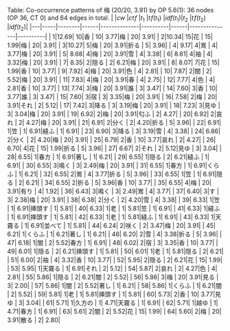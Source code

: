Table: Co-occurrence patterns of 梅 (20/20, 3.91) by OP 5.6(1):
 36 nodes (OP 36, CT 0) and 64 edges in total.
|   |$cw$ |$ct\!f$ |$t_1$ |$t\!f(t_1)$   |$idf(t_1)$|$t_2$ |$t\!f(t_2)$    |$idf(t_2)$|
|---|-----|--------|------|--------------|----------|------|---------------|----------|
|  1|12.69| 10|香                       |  10| 3.77|梅                       |  20| 3.91|
|  2|10.34| 15|花                       |  15| 1.99|梅                       |  20| 3.91|
|  3|10.27|  5|梅                       |  20| 3.91|折る                    |   5| 3.96|
|  4| 9.17|  4|鴬                       |   4| 3.77|梅                       |  20| 3.91|
|  5| 8.68|  4|梅                       |  20| 3.91|雪                       |   4| 3.38|
|  6| 8.61|  4|袖                       |   4| 3.32|梅                       |  20| 3.91|
|  7| 8.35|  2|隠る                    |   2| 6.21|梅                       |  20| 3.91|
|  8| 8.07|  7|花                       |  15| 1.99|香                       |  10| 3.77|
|  9| 7.92|  4|梅                       |  20| 3.91|色                       |   4| 2.81|
| 10| 7.87|  2|闇                       |   2| 5.52|梅                       |  20| 3.91|
| 11| 7.83|  4|梅                       |  20| 3.91|春                       |   4| 2.75|
| 12| 7.77|  4|色                       |   4| 2.81|香                       |  10| 3.77|
| 13| 7.74|  3|梅                       |  20| 3.91|誰                       |   3| 3.47|
| 14| 7.60|  3|香                       |  10| 3.77|誰                       |   3| 3.47|
| 15| 7.60|  3|宿                       |   3| 3.35|梅                       |  20| 3.91|
| 16| 7.58|  2|梅                       |  20| 3.91|それ                    |   2| 5.12|
| 17| 7.42|  3|降る                    |   3| 3.19|梅                       |  20| 3.91|
| 18| 7.23|  3|見ゆ                    |   3| 3.04|梅                       |  20| 3.91|
| 19| 6.92|  2|梅                       |  20| 3.91|匂ふ                    |   2| 4.27|
| 20| 6.92|  2|哀れ                    |   2| 4.27|梅                       |  20| 3.91|
| 21| 6.91|  2|分く                    |   2| 4.20|折る                    |   5| 3.96|
| 22| 6.91|  1|笠                       |   1| 6.91|縫ふ                    |   1| 6.91|
| 23| 6.90|  3|降る                    |   3| 3.19|雪                       |   4| 3.38|
| 24| 6.86|  2|分く                    |   2| 4.20|梅                       |  20| 3.91|
| 25| 6.79|  2|香                       |  10| 3.77|哀れ                    |   2| 4.27|
| 26| 6.70|  4|花                       |  15| 1.99|折る                    |   5| 3.96|
| 27| 6.67|  2|それ                    |   2| 5.12|見ゆ                    |   3| 3.04|
| 28| 6.55|  1|春方                    |   1| 6.91|著し                    |   1| 6.21|
| 29| 6.55|  1|隠る                    |   2| 6.21|縫ふ                    |   1| 6.91|
| 30| 6.55|  3|鳴く                    |   3| 2.49|梅                       |  20| 3.91|
| 31| 6.55|  1|春方                    |   1| 6.91|くらふ                 |   1| 6.21|
| 32| 6.55|  2|鴬                       |   4| 3.77|折る                    |   5| 3.96|
| 33| 6.55|  1|笠                       |   1| 6.91|隠る                    |   2| 6.21|
| 34| 6.55|  2|折る                    |   5| 3.96|香                       |  10| 3.77|
| 35| 6.55|  4|梅                       |  20| 3.91|有り                    |   4| 1.92|
| 36| 6.43|  3|鳴く                    |   3| 2.49|鴬                       |   4| 3.77|
| 37| 6.40|  3|す                       |   3| 2.38|梅                       |  20| 3.91|
| 38| 6.38|  2|分く                    |   2| 4.20|雪                       |   4| 3.38|
| 39| 6.33|  1|笠                       |   1| 6.91|挿頭す                 |   1| 5.81|
| 40| 6.33|  1|老                       |   1| 5.81|笠                       |   1| 6.91|
| 41| 6.33|  1|縫ふ                    |   1| 6.91|挿頭す                 |   1| 5.81|
| 42| 6.33|  1|老                       |   1| 5.81|縫ふ                    |   1| 6.91|
| 43| 6.33|  1|天霧る                 |   1| 6.91|並べて                 |   1| 5.81|
| 44| 6.24|  2|咲く                    |   2| 3.47|梅                       |  20| 3.91|
| 45| 6.21|  1|くらふ                 |   1| 6.21|著し                    |   1| 6.21|
| 46| 6.20|  2|雪                       |   4| 3.38|折る                    |   5| 3.96|
| 47| 6.18|  1|闇                       |   2| 5.52|春方                    |   1| 6.91|
| 48| 6.02|  2|宿                       |   3| 3.35|香                       |  10| 3.77|
| 49| 6.01|  1|隠る                    |   2| 6.21|挿頭す                 |   1| 5.81|
| 50| 6.01|  1|老                       |   1| 5.81|隠る                    |   2| 6.21|
| 51| 6.00|  2|袖                       |   4| 3.32|香                       |  10| 3.77|
| 52| 5.95|  2|隠る                    |   2| 6.21|花                       |  15| 1.99|
| 53| 5.95|  1|天霧る                 |   1| 6.91|それ                    |   2| 5.12|
| 54| 5.87|  2|哀れ                    |   2| 4.27|色                       |   4| 2.81|
| 55| 5.86|  1|隠る                    |   2| 6.21|闇                       |   2| 5.52|
| 56| 5.86|  3|梅                       |  20| 3.91|見る                    |   3| 2.00|
| 57| 5.86|  1|闇                       |   2| 5.52|著し                    |   1| 6.21|
| 58| 5.86|  1|くらふ                 |   1| 6.21|闇                       |   2| 5.52|
| 59| 5.81|  1|老                       |   1| 5.81|挿頭す                 |   1| 5.81|
| 60| 5.73|  2|香                       |  10| 3.77|見ゆ                    |   3| 3.04|
| 61| 5.71|  1|久方の                 |   1| 4.71|天霧る                 |   1| 6.91|
| 62| 5.71|  1|越ゆ                    |   1| 4.71|春方                    |   1| 6.91|
| 63| 5.61|  2|闇                       |   2| 5.52|花                       |  15| 1.99|
| 64| 5.60|  2|梅                       |  20| 3.91|散る                    |   2| 2.80|
